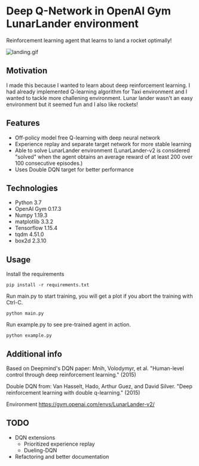 # Deep Q-Network in OpenAI Gym LunarLander environment

Reinforcement learning agent that learns to land a rocket optimally!

![landing.gif](https://user-images.githubusercontent.com/13645811/88183990-d9a72200-cc3a-11ea-9e87-319f46316169.gif)

## Motivation

I made this because I wanted to learn about deep reinforcement learning. I had already implemented Q-learning algorithm for Taxi environment and I wanted to tackle more challening environment. Lunar lander wasn't an easy environment but it seemed fun and I also like rockets!

## Features

* Off-policy model free Q-learning with deep neural network
* Experience replay and separate target network for more stable learning
* Able to solve LunarLander environment (LunarLander-v2 is considered "solved" when the agent obtains an average reward of at least 200 over 100 consecutive episodes.)
* Uses Double DQN target for better performance

## Technologies
* Python 3.7
* OpenAI Gym 0.17.3
* Numpy 1.19.3
* matplotlib 3.3.2
* Tensorflow 1.15.4
* tqdm 4.51.0
* box2d 2.3.10


## Usage

Install the requirements
```
pip install -r requirements.txt
```
Run main.py to start training, you will get a plot if you abort the training with Ctrl-C.
```
python main.py
```
Run example.py to see pre-trained agent in action.
```
python example.py
```

## Additional info
Based on Deepmind's DQN paper:
Mnih, Volodymyr, et al. "Human-level control through deep reinforcement learning." (2015)

Double DQN from:
Van Hasselt, Hado, Arthur Guez, and David Silver. "Deep reinforcement learning with double q-learning." (2015)

Environment
https://gym.openai.com/envs/LunarLander-v2/

## TODO
* DQN extensions
  * Prioritized experience replay
  * Dueling-DQN
* Refactoring and better documentation
